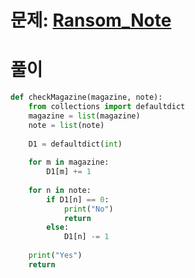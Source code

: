 # 문제: [Ransom_Note](https://www.hackerrank.com/challenges/ctci-ransom-note/problem?isFullScreen=true&h_l=interview&playlist_slugs%5B%5D=interview-preparation-kit&playlist_slugs%5B%5D=dictionaries-hashmaps)

# 풀이
```python
def checkMagazine(magazine, note):
    from collections import defaultdict
    magazine = list(magazine)
    note = list(note)
    
    D1 = defaultdict(int)
    
    for m in magazine:
        D1[m] += 1
    
    for n in note:
        if D1[n] == 0:
            print("No")
            return
        else:
            D1[n] -= 1
    
    print("Yes")
    return 
```
